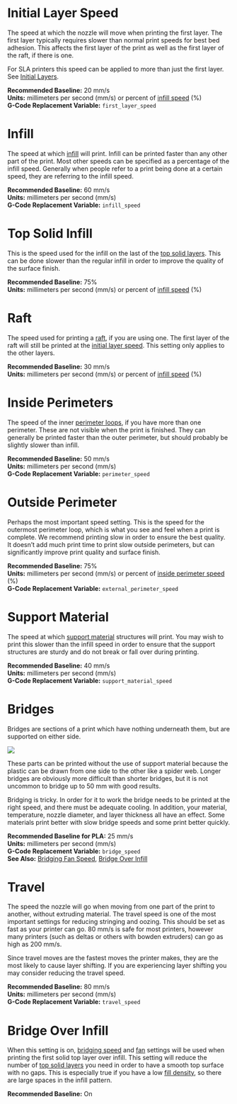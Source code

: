 
Initial Layer Speed
===================

The speed at which the nozzle will move when printing the first layer. The first layer typically requires slower than normal print speeds for best bed adhesion. This affects the first layer of the print as well as the first layer of the raft, if there is one.

For SLA printers this speed can be applied to more than just the first layer. See [Initial Layers](sla-speed#initial-layers).

**Recommended Baseline:** 20 mm/s  
**Units:** millimeters per second (mm/s) or percent of [infill speed](#infill-speed) (%)  
**G-Code Replacement Variable:** `first_layer_speed`

Infill
======

The speed at which [infill](../general/infill) will print. Infill can be printed faster than any other part of the print. Most other speeds can be specified as a percentage of the infill speed. Generally when people refer to a print being done at a certain speed, they are referring to the infill speed.

**Recommended Baseline:** 60 mm/s  
**Units:** millimeters per second (mm/s)  
**G-Code Replacement Variable:** `infill_speed`

Top Solid Infill
================

This is the speed used for the infill on the last of the [top solid layers](../general/general#top-solid-layers). This can be done slower than the regular infill in order to improve the quality of the surface finish.

**Recommended Baseline:** 75%  
**Units:** millimeters per second (mm/s) or percent of [infill speed](#infill-speed) (%)

Raft
====

The speed used for printing a [raft](../adhesion/raft), if you are using one. The first layer of the raft will still be printed at the [initial layer speed](#initial-layer-speed). This setting only applies to the other layers.

**Recommended Baseline:** 30 mm/s  
**Units:** millimeters per second (mm/s) or percent of [infill speed](#infill-speed) (%)

Inside Perimeters
=================

The speed of the inner [perimeter loops](../general/general#perimeters), if you have more than one perimeter. These are not visible when the print is finished. They can generally be printed faster than the outer perimeter, but should probably be slightly slower than infill.

**Recommended Baseline:** 50 mm/s  
**Units:** millimeters per second (mm/s)  
**G-Code Replacement Variable:** `perimeter_speed`

Outside Perimeter
=================

Perhaps the most important speed setting. This is the speed for the outermost perimeter loop, which is what you see and feel when a print is complete. We recommend printing slow in order to ensure the best quality. It doesn’t add much print time to print slow outside perimeters, but can significantly improve print quality and surface finish.

**Recommended Baseline:** 75%  
**Units:** millimeters per second (mm/s) or percent of [inside perimeter speed](#inside-perimeters) (%)  
**G-Code Replacement Variable:** `external_perimeter_speed`

Support Material
================

The speed at which [support material](../support/support) structures will print. You may wish to print this slower than the infill speed in order to ensure that the support structures are sturdy and do not break or fall over during printing.

**Recommended Baseline:** 40 mm/s  
**Units:** millimeters per second (mm/s)  
**G-Code Replacement Variable:** `support_material_speed`

Bridges
=======

Bridges are sections of a print which have nothing underneath them, but are supported on either side.

![](https://lh3.googleusercontent.com/adxGgEkZ1fLOS34hl6q7a6z9jDUrPpACuKKeT-iICsDXhR2fNRwQr4bTMf2dG9kVCyea9yKFigFT6mEIwz7syClSLQ)

These parts can be printed without the use of support material because the plastic can be drawn from one side to the other like a spider web. Longer bridges are obviously more difficult than shorter bridges, but it is not uncommon to bridge up to 50 mm with good results.

Bridging is tricky. In order for it to work the bridge needs to be printed at the right speed, and there must be adequate cooling. In addition, your material, temperature, nozzle diameter, and layer thickness all have an effect. Some materials print better with slow bridge speeds and some print better quickly.

**Recommended Baseline for PLA:** 25 mm/s  
**Units:** millimeters per second (mm/s)  
**G-Code Replacement Variable:** `bridge_speed`  
**See Also:** [Bridging Fan Speed](fan#bridging-fan-speed), [Bridge Over Infill](#bridge-over-infill)

Travel
======

The speed the nozzle will go when moving from one part of the print to another, without extruding material. The travel speed is one of the most important settings for reducing stringing and oozing. This should be set as fast as your printer can go. 80 mm/s is safe for most printers, however many printers (such as deltas or others with bowden extruders) can go as high as 200 mm/s.

Since travel moves are the fastest moves the printer makes, they are the most likely to cause layer shifting. If you are experiencing layer shifting you may consider reducing the travel speed.

**Recommended Baseline:** 80 mm/s  
**Units:** millimeters per second (mm/s)  
**G-Code Replacement Variable:** `travel_speed`

Bridge Over Infill
==================

When this setting is on, [bridging speed](#bridges) and [fan](fan#bridging-fan-speed) settings will be used when printing the first solid top layer over infill. This setting will reduce the number of [top solid layers](../general/general#top-solid-layers) you need in order to have a smooth top surface with no gaps. This is especially true if you have a low [fill density](../general/general#fill-density), so there are large spaces in the infill pattern.

**Recommended Baseline:** On